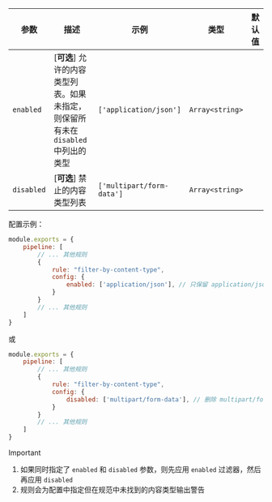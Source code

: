| 参数       | 描述                                                 | 示例                   | 类型           | 默认值 |
|------------|------------------------------------------------------|------------------------|----------------|--------|
| `enabled`  | [**可选**] 允许的内容类型列表。如果未指定，则保留所有未在 `disabled` 中列出的类型 | `['application/json']` | `Array<string>` |        |
| `disabled` | [**可选**] 禁止的内容类型列表                        | `['multipart/form-data']` | `Array<string>` |        |

配置示例：

```js
module.exports = {
    pipeline: [
        // ... 其他规则
        {
            rule: "filter-by-content-type",
            config: {
                enabled: ['application/json'], // 只保留 application/json 内容类型，删除其他所有类型
            }
        }
        // ... 其他规则
    ]
}
```

或

```js
module.exports = {
    pipeline: [
        // ... 其他规则
        {
            rule: "filter-by-content-type",
            config: {
                disabled: ['multipart/form-data'], // 删除 multipart/form-data 内容类型，保留其他所有类型
            }
        }
        // ... 其他规则
    ]
}
``` 

> [!IMPORTANT]
> 1. 如果同时指定了 `enabled` 和 `disabled` 参数，则先应用 `enabled` 过滤器，然后再应用 `disabled`
> 2. 规则会为配置中指定但在规范中未找到的内容类型输出警告 